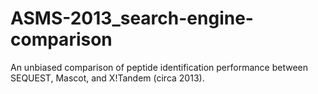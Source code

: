 # ASMS-2013_search-engine-comparison
An unbiased comparison of peptide identification performance between SEQUEST, Mascot, and X!Tandem (circa 2013).

